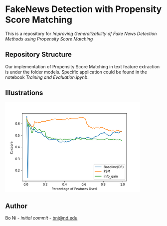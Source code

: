 # FakeNews Detection with Propensity Score Matching

This is a repository for _Improving Generalizability of Fake News Detection Methods using Propensity Score Matching_

## Repository Structure

Our implementation of Propensity Score Matching in text feature extraction is under the folder models. Specific application could be found in the notebook _Training and Evaluation.ipynb_. 

## Illustrations

![trained_on_politifact](./trained_on_politifact.png)

## Author
Bo Ni - _initial commit_ - bni@nd.edu
